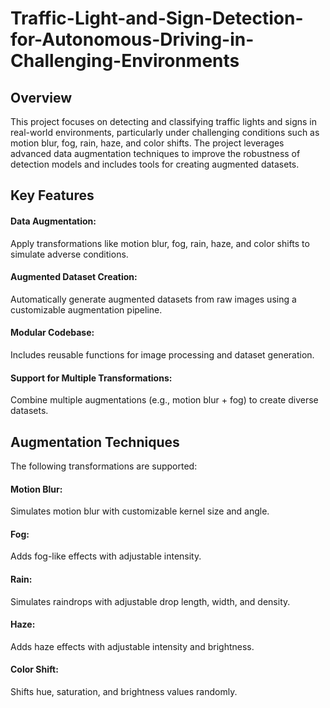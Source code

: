 # Traffic-Light-and-Sign-Detection-for-Autonomous-Driving-in-Challenging-Environments

## Overview
This project focuses on detecting and classifying traffic lights and signs in real-world environments, particularly under challenging conditions such as motion blur, fog, rain, haze, and color shifts. The project leverages advanced data augmentation techniques to improve the robustness of detection models and includes tools for creating augmented datasets.

## Key Features
#### Data Augmentation:
Apply transformations like motion blur, fog, rain, haze, and color shifts to simulate adverse conditions.

#### Augmented Dataset Creation: 
Automatically generate augmented datasets from raw images using a customizable augmentation pipeline.

#### Modular Codebase: 
Includes reusable functions for image processing and dataset generation.

#### Support for Multiple Transformations: 
Combine multiple augmentations (e.g., motion blur + fog) to create diverse datasets.

## Augmentation Techniques
The following transformations are supported:
#### Motion Blur: 
Simulates motion blur with customizable kernel size and angle.
#### Fog: 
Adds fog-like effects with adjustable intensity.
#### Rain: 
Simulates raindrops with adjustable drop length, width, and density.
#### Haze: 
Adds haze effects with adjustable intensity and brightness.
#### Color Shift: 
Shifts hue, saturation, and brightness values randomly.
